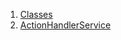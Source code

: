 

1. [Classes](services_user_action_handler/services_user_action_handler-library.html#classes)
2. [ActionHandlerService](services_user_action_handler/ActionHandlerService-class.html)
